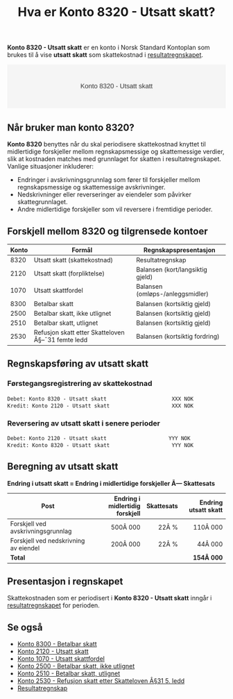 ﻿---
title: "Hva er Konto 8320 - Utsatt skatt?"
seoTitle: "8320-utsatt-skatt"
description: '**Konto 8320 - Utsatt skatt** er en konto i Norsk Standard Kontoplan som brukes til å vise **utsatt skatt** som skattekostnad i [resultatregnskapet](/blogs/reg...'
---

**Konto 8320 - Utsatt skatt** er en konto i Norsk Standard Kontoplan som brukes til å vise **utsatt skatt** som skattekostnad i [resultatregnskapet](/blogs/regnskap/hva-er-resultatregnskap "Hva er Resultatregnskap? Oppbygning og Analyse").

![Illustrasjon av konto 8320 utsatt skatt](8320-utsatt-skatt-image.svg)

## Når bruker man konto 8320?

**Konto 8320** benyttes når du skal periodisere skattekostnad knyttet til midlertidige forskjeller mellom regnskapsmessige og skattemessige verdier, slik at kostnaden matches med grunnlaget for skatten i resultatregnskapet. Vanlige situasjoner inkluderer:

* Endringer i avskrivningsgrunnlag som fører til forskjeller mellom regnskapsmessige og skattemessige avskrivninger.
* Nedskrivninger eller reverseringer av eiendeler som påvirker skattegrunnlaget.
* Andre midlertidige forskjeller som vil reversere i fremtidige perioder.

## Forskjell mellom 8320 og tilgrensede kontoer

| Konto  | Formål                                                         | Regnskapspresentasjon                     |
|--------|----------------------------------------------------------------|--------------------------------------------|
| 8320   | Utsatt skatt (skattekostnad)                                   | Resultatregnskap                           |
| 2120   | Utsatt skatt (forpliktelse)                                    | Balansen (kort/langsiktig gjeld)           |
| 1070   | Utsatt skattfordel                                             | Balansen (omløps-/anleggsmidler)           |
| 8300   | Betalbar skatt                                                 | Balansen (kortsiktig gjeld)                |
| 2500   | Betalbar skatt, ikke utlignet                                  | Balansen (kortsiktig gjeld)                |
| 2510   | Betalbar skatt, utlignet                                       | Balansen (kortsiktig gjeld)                |
| 2530   | Refusjon skatt etter Skatteloven Â§–¯31 femte ledd               | Balansen (kortsiktig fordring)             |

## Regnskapsføring av utsatt skatt

### Førstegangsregistrering av skattekostnad

```plaintext
Debet: Konto 8320 - Utsatt skatt                     XXX NOK
Kredit: Konto 2120 - Utsatt skatt                    XXX NOK
```

### Reversering av utsatt skatt i senere perioder

```plaintext
Debet: Konto 2120 - Utsatt skatt                    YYY NOK
Kredit: Konto 8320 - Utsatt skatt                    YYY NOK
```

## Beregning av utsatt skatt

**Endring i utsatt skatt = Endring i midlertidige forskjeller Ã— Skattesats**

| Post                                        | Endring i midlertidig forskjell | Skattesats | Endring utsatt skatt |
|---------------------------------------------|---------------------------------:|-----------:|----------------------:|
| Forskjell ved avskrivningsgrunnlag          |                        500Â 000  | 22Â %       |              110Â 000  |
| Forskjell ved nedskrivning av eiendel       |                        200Â 000  | 22Â %       |               44Â 000  |
| **Total**                                   |                                  |            |             **154Â 000** |

## Presentasjon i regnskapet

Skattekostnaden som er periodisert i **Konto 8320 - Utsatt skatt** inngår i [resultatregnskapet](/blogs/regnskap/hva-er-resultatregnskap "Hva er Resultatregnskap? Oppbygning og Analyse") for perioden.

## Se også

* [Konto 8300 - Betalbar skatt](/blogs/kontoplan/8300-betalbar-skatt "Konto 8300 - Betalbar skatt")
* [Konto 2120 - Utsatt skatt](/blogs/kontoplan/2120-utsatt-skatt "Konto 2120 - Utsatt skatt")
* [Konto 1070 - Utsatt skattfordel](/blogs/kontoplan/1070-utsatt-skattfordel "Konto 1070 - Utsatt skattfordel")
* [Konto 2500 - Betalbar skatt, ikke utlignet](/blogs/kontoplan/2500-betalbar-skatt-ikke-utlignet "Konto 2500 - Betalbar skatt, ikke utlignet")
* [Konto 2510 - Betalbar skatt, utlignet](/blogs/kontoplan/2510-betalbar-skatt-utlignet "Konto 2510 - Betalbar skatt, utlignet")
* [Konto 2530 - Refusjon skatt etter Skatteloven Â§31 5. ledd](/blogs/kontoplan/2530-refusjon-skatt-etter-skatteloven-31-5-ledd "Konto 2530 - Refusjon skatt etter Skatteloven Â§31 5. ledd")
* [Resultatregnskap](/blogs/regnskap/hva-er-resultatregnskap "Hva er Resultatregnskap? Oppbygning og Analyse")






